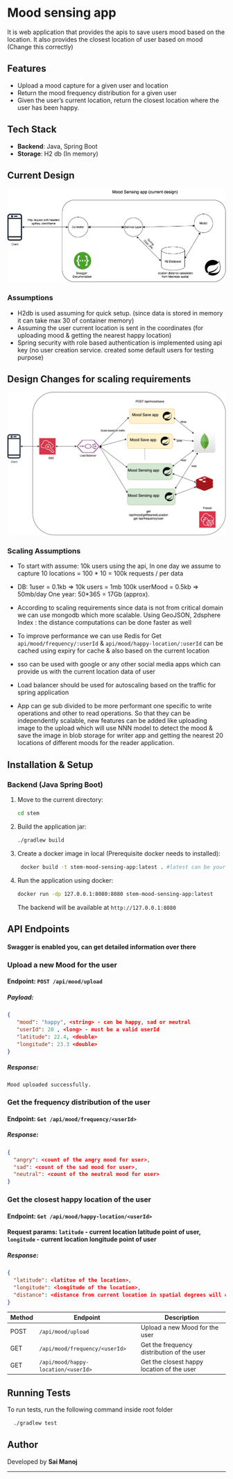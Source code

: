 # Mood sensing app
It is web application that provides the apis to save users mood based on the location. It also provides
the closest location of user based on mood (Change this correctly)

## Features

- Upload a mood capture for a given user and location
- Return the mood frequency distribution for a given user
- Given the user’s current location, return the closest location where the user has been happy.

## Tech Stack

- **Backend**: Java, Spring Boot
- **Storage**: H2 db (In memory)


## Current Design

![alt text](assests/mood-sensing-app.jpg)

### Assumptions
- H2db is used assuming for quick setup. (since data is stored in memory it can take max 30 of container memory)
- Assuming the user current location is sent in the coordinates (for uploading mood & getting the nearest happy location)
- Spring security with role based authentication is implemented using api key (no user creation service. 
created some default users for testing purpose)

## Design Changes for scaling requirements
![scaling design](assests/mood-sensing-future.jpg)

### Scaling Assumptions
- To start with assume: 10k users using the api, In one day we assume to capture 10 locations = 100 * 10 = 100k requests / per data

- DB: 1user = 0.1kb => 10k users = 1mb
100k userMood = 0.5kb => 50mb/day
One year:  50*365 = 17Gb (approx). 
- According to scaling requirements since data is not from critical domain we can use
mongodb which more scalable. Using GeoJSON, 2dsphere Index : the distance computations 
can be done faster as well
- To improve performance we can use Redis for Get `api/mood/frequency/:userId` & `api/mood/happy-location/:userId` can be cached
using expiry for cache & also based on the current location
- sso can be used with google or any other social media apps which can provide us with the
current location data of user
- Load balancer should be used for autoscaling based on the traffic for spring application
- App can ge sub divided to be more performant one specific to write operations and other
to read operations. So that they can be independently scalable, new features
can be added like uploading image to the upload which will use NNN model to detect 
the mood & save the image in blob storage for writer app and getting the nearest 20 locations of different
moods for the reader application. 


## Installation & Setup

### Backend (Java Spring Boot)

1. Move to the current directory:
   ```sh
   cd stem
   ```
2. Build the application jar:
   ```sh
   ./gradlew build
   ```
3. Create a docker image in local (Prerequisite docker needs to installed):
   ```sh
    docker build -t stem-mood-sensing-app:latest . #latest can be your version
   ```
4. Run the application using docker:
   ```sh
   docker run -dp 127.0.0.1:8080:8080 stem-mood-sensing-app:latest
   ```
   The backend will be available at `http://127.0.0.1:8080`

## API Endpoints 
#### Swagger is enabled you, can get detailed information over there

### Upload a new Mood for the user
#### Endpoint: `POST /api/mood/upload`
##### Payload:
```json
{
   "mood": "happy", <string> - can be happy, sad or neutral
   "userId": 20 , <long> - must be a valid userId
   "latitude": 22.4, <double>
   "longitude": 23.3 <double>
}
```
##### Response:
```
Mood uploaded successfully.
```

### Get the frequency distribution of the user
#### Endpoint: `Get /api/mood/frequency/<userId>`

##### Response:
```json
{
  "angry": <count of the angry mood for user>,
  "sad": <count of the sad mood for user>,
  "neutral": <count of the neutral mood for user>
}
```

### Get the closest happy location of the user
#### Endpoint: `Get /api/mood/happy-location/<userId>`
#### Request params: `latitude` - current location latitude point of user, `longitude` - current location longitude point of user

##### Response:
```json
{
  "latitude": <latitue of the location>,
  "longitude": <longitude of the location>,
  "distance": <distance from current location in spatial degrees will convert in kms future>
}
```



| Method | Endpoint                                        | Description                          |
|--------| ----------------------------------------------- | ------------------------------------ |
| POST   | `/api/mood/upload`                          | Upload a new Mood for the user            |
| GET    | `/api/mood/frequency/<userId>`            | Get the frequency distribution of the user  |
| GET    | `/api/mood/happy-location/<userId>`             | Get the closest happy location of the user |

## Running Tests

To run tests, run the following command inside root folder

```bash
  ./gradlew test
```


[//]: # (## Demo)

[//]: # ()
[//]: # (Check out the demo video: [Demo.mp4]&#40;./Demo.mp4&#41; &#40;need to be done&#41;)

## Author

Developed by **Sai Manoj**

---


